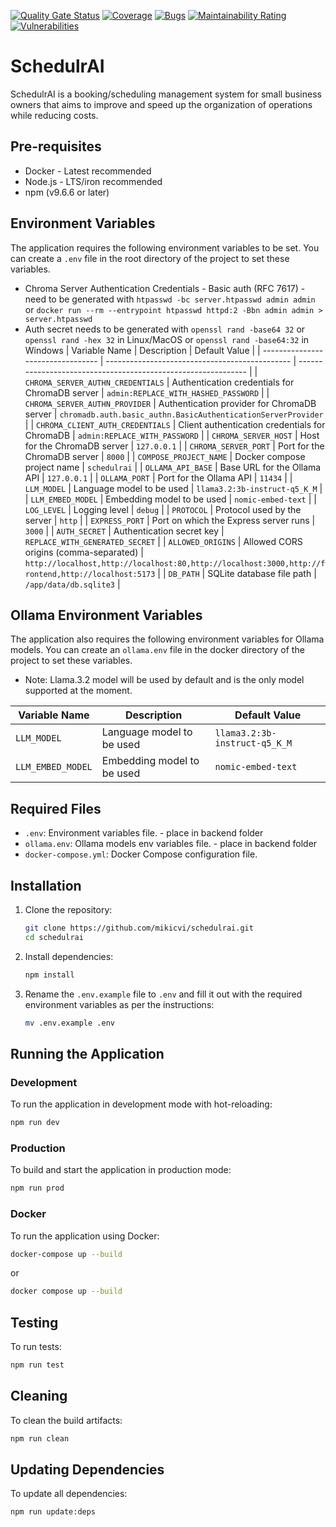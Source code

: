 [![Quality Gate Status](https://sonarcloud.io/api/project_badges/measure?project=mikicvi_SchedulrAI&metric=alert_status)](https://sonarcloud.io/summary/new_code?id=mikicvi_SchedulrAI) [![Coverage](https://sonarcloud.io/api/project_badges/measure?project=mikicvi_SchedulrAI&metric=coverage)](https://sonarcloud.io/summary/new_code?id=mikicvi_SchedulrAI) [![Bugs](https://sonarcloud.io/api/project_badges/measure?project=mikicvi_SchedulrAI&metric=bugs)](https://sonarcloud.io/summary/new_code?id=mikicvi_SchedulrAI) [![Maintainability Rating](https://sonarcloud.io/api/project_badges/measure?project=mikicvi_SchedulrAI&metric=sqale_rating)](https://sonarcloud.io/summary/new_code?id=mikicvi_SchedulrAI) [![Vulnerabilities](https://sonarcloud.io/api/project_badges/measure?project=mikicvi_SchedulrAI&metric=vulnerabilities)](https://sonarcloud.io/summary/new_code?id=mikicvi_SchedulrAI)

# SchedulrAI

SchedulrAI is a booking/scheduling management system for small business owners that aims to improve and speed up the organization of operations while reducing costs.

## Pre-requisites

-   Docker - Latest recommended
-   Node.js - LTS/iron recommended
-   npm (v9.6.6 or later)

## Environment Variables

The application requires the following environment variables to be set. You can create a `.env` file in the root directory of the project to set these variables.

-   Chroma Server Authentication Credentials - Basic auth (RFC 7617) - need to be generated with `htpasswd -bc server.htpasswd admin admin` or `docker run --rm --entrypoint htpasswd httpd:2 -Bbn admin admin > server.htpasswd`
-   Auth secret needs to be generated with `openssl rand -base64 32` or `openssl rand -hex 32` in Linux/MacOS or `openssl rand -base64:32` in Windows
    | Variable Name | Description | Default Value |
    | --------------------------------- | ---------------------------------------------- | ------------------------------------------------------------- |
    | `CHROMA_SERVER_AUTHN_CREDENTIALS` | Authentication credentials for ChromaDB server | `admin:REPLACE_WITH_HASHED_PASSWORD` |
    | `CHROMA_SERVER_AUTHN_PROVIDER` | Authentication provider for ChromaDB server | `chromadb.auth.basic_authn.BasicAuthenticationServerProvider` |
    | `CHROMA_CLIENT_AUTH_CREDENTIALS` | Client authentication credentials for ChromaDB | `admin:REPLACE_WITH_PASSWORD` |
    | `CHROMA_SERVER_HOST` | Host for the ChromaDB server | `127.0.0.1` |
    | `CHROMA_SERVER_PORT` | Port for the ChromaDB server | `8000` |
    | `COMPOSE_PROJECT_NAME` | Docker compose project name | `schedulrai` |
    | `OLLAMA_API_BASE` | Base URL for the Ollama API | `127.0.0.1` |
    | `OLLAMA_PORT` | Port for the Ollama API | `11434` |
    | `LLM_MODEL` | Language model to be used | `llama3.2:3b-instruct-q5_K_M` |
    | `LLM_EMBED_MODEL` | Embedding model to be used | `nomic-embed-text` |
    | `LOG_LEVEL` | Logging level | `debug` |
    | `PROTOCOL` | Protocol used by the server | `http` |
    | `EXPRESS_PORT` | Port on which the Express server runs | `3000` |
    | `AUTH_SECRET` | Authentication secret key | `REPLACE_WITH_GENERATED_SECRET` |
    | `ALLOWED_ORIGINS` | Allowed CORS origins (comma-separated) | `http://localhost,http://localhost:80,http://localhost:3000,http://frontend,http://localhost:5173` |
    | `DB_PATH` | SQLite database file path | `/app/data/db.sqlite3` |

## Ollama Environment Variables

The application also requires the following environment variables for Ollama models. You can create an `ollama.env` file in the docker directory of the project to set these variables.

-   Note: Llama.3.2 model will be used by default and is the only model supported at the moment.

| Variable Name     | Description                | Default Value                 |
| ----------------- | -------------------------- | ----------------------------- |
| `LLM_MODEL`       | Language model to be used  | `llama3.2:3b-instruct-q5_K_M` |
| `LLM_EMBED_MODEL` | Embedding model to be used | `nomic-embed-text`            |

## Required Files

-   `.env`: Environment variables file. - place in backend folder
-   `ollama.env`: Ollama models env variables file. - place in backend folder
-   `docker-compose.yml`: Docker Compose configuration file.

## Installation

1. Clone the repository:

    ```sh
    git clone https://github.com/mikicvi/schedulrai.git
    cd schedulrai
    ```

2. Install dependencies:

    ```sh
    npm install
    ```

3. Rename the `.env.example` file to `.env` and fill it out with the required environment variables as per the instructions:

    ```sh
    mv .env.example .env
    ```

## Running the Application

### Development

To run the application in development mode with hot-reloading:

```sh
npm run dev
```

### Production

To build and start the application in production mode:

```sh
npm run prod
```

### Docker

To run the application using Docker:

```sh
docker-compose up --build
```

or

```sh
docker compose up --build
```

## Testing

To run tests:

```sh
npm run test
```

## Cleaning

To clean the build artifacts:

```sh
npm run clean
```

## Updating Dependencies

To update all dependencies:

```sh
npm run update:deps
```
